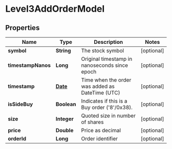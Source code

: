 

# Level3AddOrderModel

## Properties

Name | Type | Description | Notes
------------ | ------------- | ------------- | -------------
**symbol** | **String** | The stock symbol |  [optional]
**timestampNanos** | **Long** | Original timestamp in nanoseconds since epoch |  [optional]
**timestamp** | [**Date**](Date.md) | Time when the order was added as DateTime (UTC) |  [optional]
**isSideBuy** | **Boolean** | Indicates if this is a Buy order (&#39;8&#39;/0x38). |  [optional]
**size** | **Integer** | Quoted size in number of shares |  [optional]
**price** | **Double** | Price as decimal |  [optional]
**orderId** | **Long** | Order identifier |  [optional]




